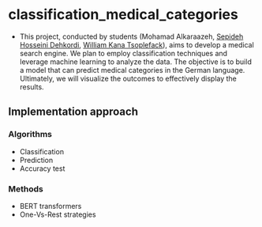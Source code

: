 # classification_medical_categories

+ This project, conducted by students (Mohamad Alkaraazeh, [Sepideh Hosseini Dehkordi](https://github.com/Sepideh-hd), [William Kana Tsoplefack](https://github.com/Boby024)), aims to develop a medical search engine. We plan to employ classification techniques and leverage machine learning to analyze the data. The objective is to build a model that can predict medical categories in the German language. Ultimately, we will visualize the outcomes to effectively display the results.

## Implementation approach
### Algorithms
+ Classification
+ Prediction
+ Accuracy test
### Methods
+ BERT transformers
+ One-Vs-Rest strategies
